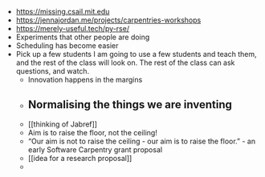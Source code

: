 - https://missing.csail.mit.edu
- https://jennajordan.me/projects/carpentries-workshops
- https://merely-useful.tech/py-rse/
- Experiments that other people are doing
- Scheduling has become easier
- Pick up a few students I am going to use a few students and teach them, and the rest of the class will look on. The rest of the class can ask questions, and watch.
	- Innovation happens in the margins
	- Normalising the things we are inventing
		-
	- [[thinking of Jabref]]
	- Aim is to raise the floor, not the ceiling!
	- “Our aim is not to raise the ceiling - our aim is to raise the floor.” - an early Software Carpentry grant proposal
	- [[idea for a research proposal]]
	-